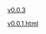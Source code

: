 [v0.0.3](https://github.com/littleflute/vc6/edit/master/xdw32/index.md)

[v0.0.1.html](v0.0.1.html)
